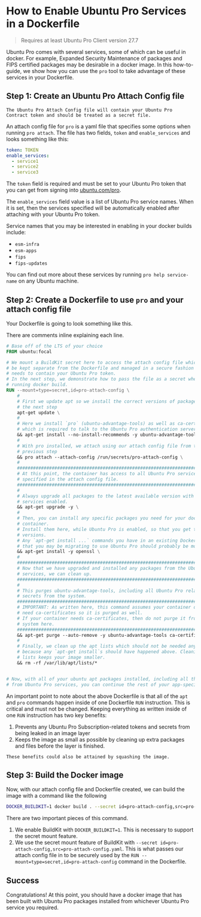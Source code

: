 # How to Enable Ubuntu Pro Services in a Dockerfile

> Requires at least Ubuntu Pro Client version 27.7

Ubuntu Pro comes with several services, some of which can be useful in docker. For example, Expanded Security Maintenance of packages and FIPS certified packages may be desirable in a docker image. In this how-to-guide, we show how you can use the `pro` tool to take advantage of these services in your Dockerfile.


## Step 1: Create an Ubuntu Pro Attach Config file

```{attention}
The Ubuntu Pro Attach Config file will contain your Ubuntu Pro Contract token and should be treated as a secret file.
```

An attach config file for `pro` is a yaml file that specifies some options when running `pro attach`. The file has two fields, `token` and `enable_services` and looks something like this:

```yaml
token: TOKEN
enable_services:
  - service1
  - service2
  - service3
```

The `token` field is required and must be set to your Ubuntu Pro token that you can get from signing into [ubuntu.com/pro](https://ubuntu.com/pro).

The `enable_services` field value is a list of Ubuntu Pro service names. When it is set, then the services specified will be automatically enabled after attaching with your Ubuntu Pro token.

Service names that you may be interested in enabling in your docker builds include:
- `esm-infra`
- `esm-apps`
- `fips`
- `fips-updates`

You can find out more about these services by running `pro help service-name` on any Ubuntu machine.


## Step 2: Create a Dockerfile to use `pro` and your attach config file

Your Dockerfile is going to look something like this.

There are comments inline explaining each line.

```dockerfile
# Base off of the LTS of your choice
FROM ubuntu:focal

# We mount a BuildKit secret here to access the attach config file which should
# be kept separate from the Dockerfile and managed in a secure fashion since it
# needs to contain your Ubuntu Pro token.
# In the next step, we demonstrate how to pass the file as a secret when
# running docker build.
RUN --mount=type=secret,id=pro-attach-config \
    #
    # First we update apt so we install the correct versions of packages in
    # the next step
    apt-get update \
    #
    # Here we install `pro` (ubuntu-advantage-tools) as well as ca-certificates,
    # which is required to talk to the Ubuntu Pro authentication server securely.
    && apt-get install --no-install-recommends -y ubuntu-advantage-tools ca-certificates \
    #
    # With pro installed, we attach using our attach config file from the
    # previous step
    && pro attach --attach-config /run/secrets/pro-attach-config \
    #
    ###########################################################################
    # At this point, the container has access to all Ubuntu Pro services
    # specified in the attach config file.
    ###########################################################################
    #
    # Always upgrade all packages to the latest available version with the Ubuntu Pro
    # services enabled.
    && apt-get upgrade -y \
    #
    # Then, you can install any specific packages you need for your docker
    # container.
    # Install them here, while Ubuntu Pro is enabled, so that you get the appropriate
    # versions.
    # Any `apt-get install ...` commands you have in an existing Dockerfile
    # that you may be migrating to use Ubuntu Pro should probably be moved here.
    && apt-get install -y openssl \
    #
    ###########################################################################
    # Now that we have upgraded and installed any packages from the Ubuntu Pro
    # services, we can clean up.
    ###########################################################################
    #
    # This purges ubuntu-advantage-tools, including all Ubuntu Pro related
    # secrets from the system.
    ###########################################################################
    # IMPORTANT: As written here, this command assumes your container does not
    # need ca-certificates so it is purged as well.
    # If your container needs ca-certificates, then do not purge it from the
    # system here.
    ###########################################################################
    && apt-get purge --auto-remove -y ubuntu-advantage-tools ca-certificates \
    #
    # Finally, we clean up the apt lists which should not be needed anymore
    # because any `apt-get install`s should have happened above. Cleaning these
    # lists keeps your image smaller.
    && rm -rf /var/lib/apt/lists/*


# Now, with all of your ubuntu apt packages installed, including all those
# from Ubuntu Pro services, you can continue the rest of your app-specific Dockerfile.
```

An important point to note about the above Dockerfile is that all of the `apt` and `pro` commands happen inside of one Dockerfile `RUN` instruction. This is critical and must not be changed. Keeping everything as written inside of one `RUN` instruction has two key benefits:

1. Prevents any Ubuntu Pro Subscription-related tokens and secrets from being leaked in an image layer
2. Keeps the image as small as possible by cleaning up extra packages and files before the layer is finished.

```{note}
These benefits could also be attained by squashing the image.
```

## Step 3: Build the Docker image


Now, with our attach config file and Dockerfile created, we can build the image with a command like the following

```bash
DOCKER_BUILDKIT=1 docker build . --secret id=pro-attach-config,src=pro-attach-config.yaml -t ubuntu-focal-pro
```

There are two important pieces of this command.

1. We enable BuildKit with `DOCKER_BUILDKIT=1`. This is necessary to support the secret mount feature.
2. We use the secret mount feature of BuildKit with `--secret id=pro-attach-config,src=pro-attach-config.yaml`. This is what passes our attach config file in to be securely used by the `RUN --mount=type=secret,id=pro-attach-config` command in the Dockerfile.

## Success

Congratulations! At this point, you should have a docker image that has been built with Ubuntu Pro packages installed from whichever Ubuntu Pro service you required.
